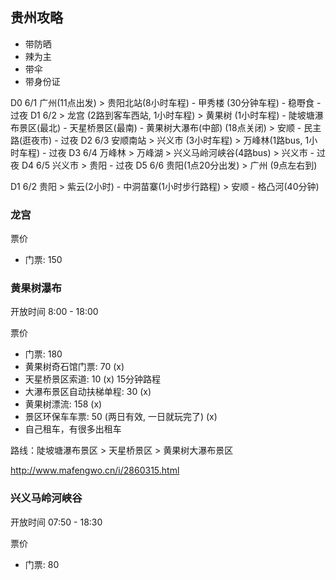 
## 贵州攻略

- 带防晒
- 辣为主
- 带伞
- 带身份证

D0 6/1 广州(11点出发) > 贵阳北站(8小时车程) - 甲秀楼 (30分钟车程) - 稳嘢食 - 过夜
D1 6/2 > 龙宫 (2路到客车西站, 1小时车程)
       > 黄果树 (1小时车程) - 陡坡塘瀑布景区(最北) - 天星桥景区(最南) - 黄果树大瀑布(中部) (18点关闭)
       > 安顺 - 民主路(逛夜市) - 过夜
D2 6/3 安顺南站 > 兴义市 (3小时车程) > 万峰林(1路bus, 1小时车程) - 过夜
D3 6/4 万峰林 > 万峰湖 > 兴义马岭河峡谷(4路bus) > 兴义市 - 过夜
D4 6/5 兴义市 > 贵阳 - 过夜
D5 6/6 贵阳(1点20分出发) > 广州 (9点左右到)

D1 6/2 贵阳 > 紫云(2小时) - 中洞苗寨(1小时步行路程) > 安顺
                        - 格凸河(40分钟)

### 龙宫

票价
- 门票: 150

### 黄果树瀑布

开放时间 8:00 - 18:00

票价
- 门票: 180
- 黄果树奇石馆门票: 70 (x)
- 天星桥景区索道: 10 (x) 15分钟路程
- 大瀑布景区自动扶梯单程: 30 (x)
- 黄果树漂流: 158 (x)
- 景区环保车车票: 50 (两日有效, 一日就玩完了) (x)
- 自己租车，有很多出租车

路线：陡坡塘瀑布景区 > 天星桥景区 > 黄果树大瀑布景区

http://www.mafengwo.cn/i/2860315.html

### 兴义马岭河峡谷

开放时间 07:50 - 18:30

票价
- 门票: 80


